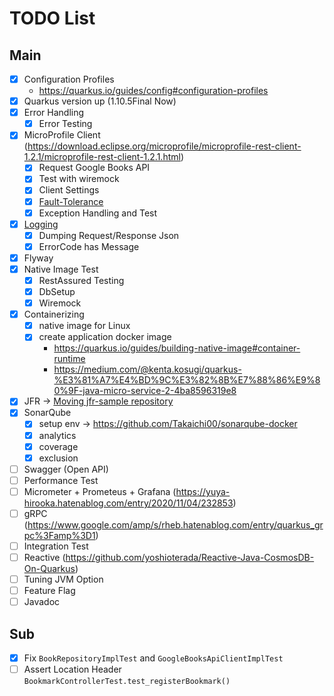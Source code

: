 # TODO List

## Main
- [x] Configuration Profiles
    - https://quarkus.io/guides/config#configuration-profiles
- [x] Quarkus version up (1.10.5Final Now)
- [x] Error Handling
    - [x] Error Testing
- [x] MicroProfile Client (https://download.eclipse.org/microprofile/microprofile-rest-client-1.2.1/microprofile-rest-client-1.2.1.html)
    - [x] Request Google Books API
    - [x] Test with wiremock
    - [x] Client Settings
    - [x] [Fault-Tolerance](https://quarkus.io/guides/microprofile-fault-tolerance)
    - [x] Exception Handling and Test
- [x] [Logging](https://quarkus.io/guides/logging)
    - [x] Dumping Request/Response Json
    - [x] ErrorCode has Message
- [x] Flyway
- [x] Native Image Test
    - [x] RestAssured Testing
    - [x] DbSetup
    - [x] Wiremock
- [x] Containerizing
    - [x] native image for Linux
    - [x] create application docker image 
        - https://quarkus.io/guides/building-native-image#container-runtime
        - https://medium.com/@kenta.kosugi/quarkus-%E3%81%A7%E4%BD%9C%E3%82%8B%E7%88%86%E9%80%9F-java-micro-service-2-4ba8596319e8
- [x] JFR → [Moving jfr-sample repository](https://github.com/Takaichi00/jfr-sample)
- [x] SonarQube
    - [x] setup env → https://github.com/Takaichi00/sonarqube-docker
    - [x] analytics
    - [x] coverage
    - [x] exclusion
- [ ] Swagger (Open API)
- [ ] Performance Test
- [ ] Micrometer + Prometeus + Grafana (https://yuya-hirooka.hatenablog.com/entry/2020/11/04/232853)
- [ ] gRPC (https://www.google.com/amp/s/rheb.hatenablog.com/entry/quarkus_grpc%3Famp%3D1)
- [ ] Integration Test
- [ ] Reactive (https://github.com/yoshioterada/Reactive-Java-CosmosDB-On-Quarkus)
- [ ] Tuning JVM Option 
- [ ] Feature Flag
- [ ] Javadoc

## Sub
- [x] Fix `BookRepositoryImplTest` and `GoogleBooksApiClientImplTest`
- [ ] Assert Location Header `BookmarkControllerTest.test_registerBookmark()`
